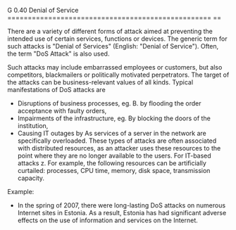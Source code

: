 G 0.40 Denial of Service
================================================== ==

There are a variety of different forms of attack aimed at preventing the intended use of certain services, functions or devices. The generic term for such attacks is "Denial of Services" (English: "Denial of Service"). Often, the term "DoS Attack" is also used.

Such attacks may include embarrassed employees or customers, but also competitors, blackmailers or politically motivated perpetrators. The target of the attacks can be business-relevant values ​​of all kinds. Typical manifestations of DoS attacks are

* Disruptions of business processes, eg. B. by flooding the order acceptance with faulty orders,
* Impairments of the infrastructure, eg. By blocking the doors of the institution,
* Causing IT outages by As services of a server in the network are specifically overloaded.
These types of attacks are often associated with distributed resources, as an attacker uses these resources to the point where they are no longer available to the users. For IT-based attacks z. For example, the following resources can be artificially curtailed: processes, CPU time, memory, disk space, transmission capacity.

Example:

* In the spring of 2007, there were long-lasting DoS attacks on numerous Internet sites in Estonia. As a result, Estonia has had significant adverse effects on the use of information and services on the Internet.
